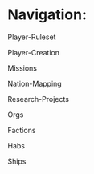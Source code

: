 # Navigation:

Player-Ruleset

Player-Creation

Missions

Nation-Mapping

Research-Projects

Orgs

Factions

Habs

Ships

